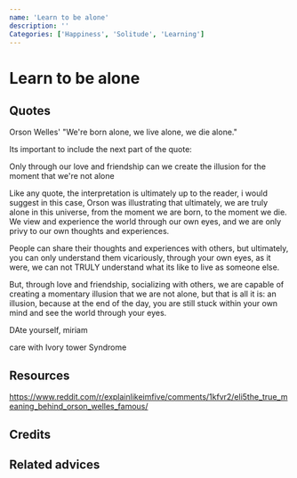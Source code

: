 ```yaml
---
name: 'Learn to be alone'
description: ''
Categories: ['Happiness', 'Solitude', 'Learning']
---
```

# Learn to be alone

## Quotes
Orson Welles'  "We're born alone, we live alone, we die alone."

Its important to include the next part of the quote:

Only through our love and friendship can we create the illusion for the moment that we're not alone

Like any quote, the interpretation is ultimately up to the reader, i would suggest in this case, Orson was illustrating that ultimately, we are truly alone in this universe, from the moment we are born, to the moment we die. We view and experience the world through our own eyes, and we are only privy to our own thoughts and experiences.

People can share their thoughts and experiences with others, but ultimately, you can only understand them vicariously, through your own eyes, as it were, we can not TRULY understand what its like to live as someone else.

But, through love and friendship, socializing with others, we are capable of creating a momentary illusion that we are not alone, but that is all it is: an illusion, because at the end of the day, you are still stuck within your own mind and see the world through your eyes.

DAte yourself, miriam

care with Ivory tower Syndrome

## Resources
https://www.reddit.com/r/explainlikeimfive/comments/1kfvr2/eli5the_true_meaning_behind_orson_welles_famous/
## Credits

## Related advices

